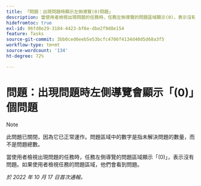 ```yaml
---
title: 「問題：出現問題時顯示左側導覽(0)問題」
description: 當使用者檢視出現問題的任務時，任務左側導覽的問題區域顯示(0)，表示沒有問題。 如果使用者檢視任務的問題區域，他們會看到問題。
hidefromtoc: true
exl-id: 96fd8e29-3184-4423-bf6e-dbe2f9d8e154
feature: Tasks
source-git-commit: 3bb0ced6eeb5e53bcfc4706f4134d40d5d68a3f5
workflow-type: tm+mt
source-wordcount: '134'
ht-degree: 72%

---
```


# 問題：出現問題時左側導覽會顯示「(0)」個問題

>[!NOTE]
>
>此問題已關閉，因為它已正常運作。問題區域中的數字是指未解決問題的數量，而不是問題總數。

當使用者檢視出現問題的任務時，任務左側導覽的問題區域顯示「(0)」，表示沒有問題。如果使用者檢視任務的問題區域，他們會看到問題。

_於 2022 年 10 月 17 日首次通報。_
